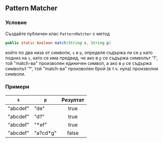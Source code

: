 ## Pattern Matcher

### Условие

Създайте публичен клас `PatternMatcher` с метод

```java
public static boolean match(String s, String p)
```

който по два низа от символи, `s` и `p`, определя съдържа ли се `p` като подниз на `s`, като се има предвид, че ако в `p` се съдържа символът '?', той "match-ва" произволен единичен символ, а 
ако в `p` се съдържа символът '*', той "match-ва" произволен брой (в т.ч. нула) произволни символи.

### Примери
| `s`           | `p`           | Резултат      |
| ------------- | ------------- |:-------------:|
| "abcdef"      | "de"          | true          |
| "abcdef"      | "d?"          | true          |
| "abcdef"      | "*ef"         | true          |
| "abcdef"      | "a?cd*g"      | false         |


